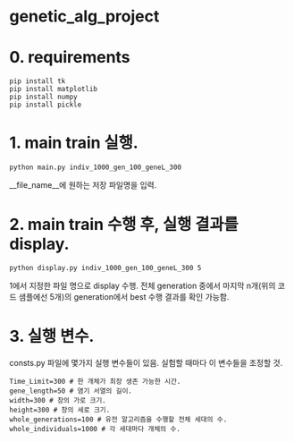 # genetic_alg_project

# 0. requirements

```
pip install tk
pip install matplotlib
pip install numpy
pip install pickle
```

# 1. main train 실행.

```
python main.py indiv_1000_gen_100_geneL_300
```

__file_name__에 원하는 저장 파일명을 입력.

# 2. main train 수행 후, 실행 결과를 display.

```
python display.py indiv_1000_gen_100_geneL_300 5
```
1에서 지정한 파일 명으로 display 수행. 전체 generation 중에서 마지막 n개(위의 코드 샘플에선 5개)의 generation에서 best 수행 결과를 확인 가능함.

# 3. 실행 변수.

consts.py 파일에 몇가지 실행 변수들이 있음. 실험할 때마다 이 변수들을 조정할 것.
```
Time_Limit=300 # 한 개체가 최장 생존 가능한 시간.
gene_length=50 # 염기 서열의 길이.
width=300 # 창의 가로 크기.
height=300 # 창의 세로 크기.
whole_generations=100 # 유전 알고리즘을 수행할 전체 세대의 수.
whole_individuals=1000 # 각 세대마다 개체의 수.
```
